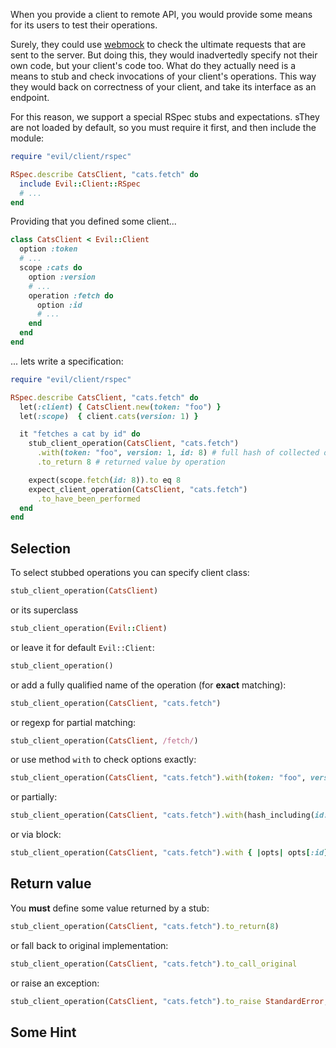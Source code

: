 When you provide a client to remote API, you would provide some means for its users to test their operations.

Surely, they could use [webmock] to check the ultimate requests that are sent to the server. But doing this, they would inadvertedly specify not their own code, but your client's code too. What do they actually need is a means to stub and check invocations of your client's operations. This way they would back on correctness of your client, and take its interface as an endpoint.

For this reason, we support a special RSpec stubs and expectations. sThey are not loaded by default, so you must require it first, and then include the module:

```ruby
require "evil/client/rspec"

RSpec.describe CatsClient, "cats.fetch" do
  include Evil::Client::RSpec
  # ...
end
```

Providing that you defined some client...

```ruby
class CatsClient < Evil::Client
  option :token
  # ...
  scope :cats do
    option :version
    # ...
    operation :fetch do
      option :id
      # ...
    end
  end
end
```

... lets write a specification:

```ruby
require "evil/client/rspec"

RSpec.describe CatsClient, "cats.fetch" do
  let(:client) { CatsClient.new(token: "foo") }
  let(:scope)  { client.cats(version: 1) }

  it "fetches a cat by id" do
    stub_client_operation(CatsClient, "cats.fetch")
      .with(token: "foo", version: 1, id: 8) # full hash of collected options
      .to_return 8 # returned value by operation

    expect(scope.fetch(id: 8)).to eq 8
    expect_client_operation(CatsClient, "cats.fetch")
      .to_have_been_performed
  end
end
```

## Selection

To select stubbed operations you can specify client class:

```ruby
stub_client_operation(CatsClient)
```

or its superclass

```ruby
stub_client_operation(Evil::Client)
```

or leave it for default `Evil::Client`:

```ruby
stub_client_operation()
```

or add a fully qualified name of the operation (for **exact** matching):

```ruby
stub_client_operation(CatsClient, "cats.fetch")
```

or regexp for partial matching:

```ruby
stub_client_operation(CatsClient, /fetch/)
```

or use method `with` to check options exactly:

```ruby
stub_client_operation(CatsClient, "cats.fetch").with(token: "foo", version: 1, id: 8)
```

or partially:

```ruby
stub_client_operation(CatsClient, "cats.fetch").with(hash_including(id: 8))
```

or via block:

```ruby
stub_client_operation(CatsClient, "cats.fetch").with { |opts| opts[:id] == 8 }
```

## Return value

You **must** define some value returned by a stub:

```ruby
stub_client_operation(CatsClient, "cats.fetch").to_return(8)
```

or fall back to original implementation:

```ruby
stub_client_operation(CatsClient, "cats.fetch").to_call_original
```

or raise an exception:

```ruby
stub_client_operation(CatsClient, "cats.fetch").to_raise StandardError, "Wrong id"
```

## Some Hint

[webmock]: https://github.com/bblimke/webmock
